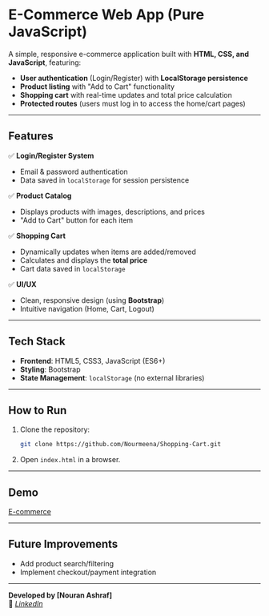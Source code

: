 # **E-Commerce Web App (Pure JavaScript)**  

A simple, responsive e-commerce application built with **HTML, CSS, and JavaScript**, featuring:  
- **User authentication** (Login/Register) with **LocalStorage persistence**  
- **Product listing** with "Add to Cart" functionality  
- **Shopping cart** with real-time updates and total price calculation  
- **Protected routes** (users must log in to access the home/cart pages)  

---

## **Features**  
✅ **Login/Register System**  
- Email & password authentication  
- Data saved in `localStorage` for session persistence  

✅ **Product Catalog**  
- Displays products with images, descriptions, and prices  
- "Add to Cart" button for each item  

✅ **Shopping Cart**  
- Dynamically updates when items are added/removed  
- Calculates and displays the **total price**  
- Cart data saved in `localStorage`  

✅ **UI/UX**  
- Clean, responsive design (using **Bootstrap**)  
- Intuitive navigation (Home, Cart, Logout)  

---

## **Tech Stack**  
- **Frontend**: HTML5, CSS3, JavaScript (ES6+)  
- **Styling**: Bootstrap 
- **State Management**: `localStorage` (no external libraries)  

---

## **How to Run**  
1. Clone the repository:  
   ```bash
   git clone https://github.com/Nourmeena/Shopping-Cart.git
   ```
2. Open `index.html` in a browser.  

---

## **Demo**  
[E-commerce]( https://github.com/Nourmeena/Shopping-Cart)

---

## **Future Improvements**  
- Add product search/filtering  
- Implement checkout/payment integration   

--- 

**Developed by [Nouran Ashraf]**  
🔗 *[LinkedIn](https://www.linkedin.com/in/nouran-ashraf-5644811ab/)*

